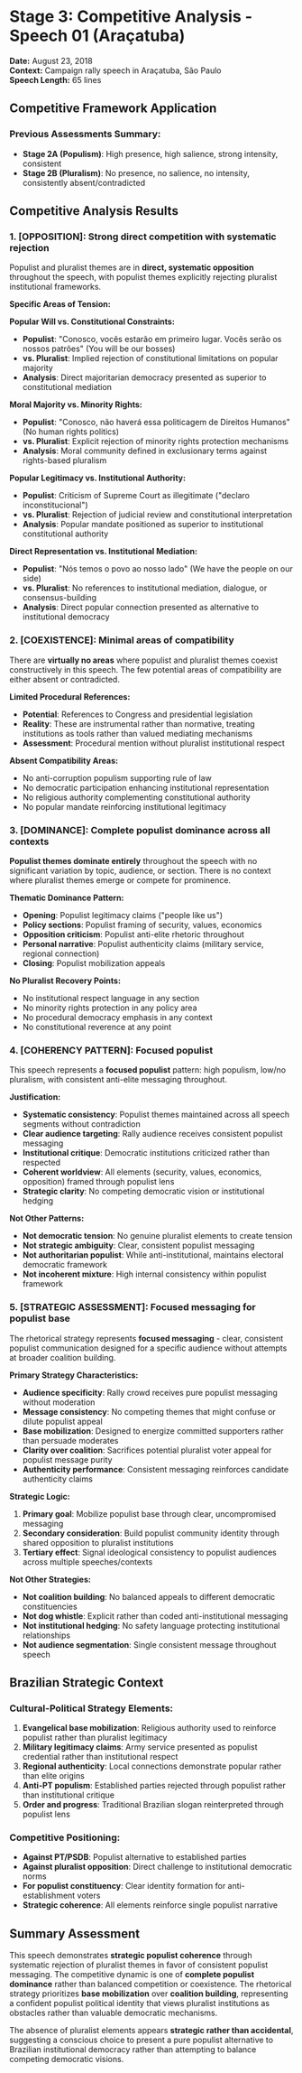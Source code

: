 # Stage 3: Competitive Analysis - Speech 01 (Araçatuba)
**Date:** August 23, 2018  
**Context:** Campaign rally speech in Araçatuba, São Paulo  
**Speech Length:** 65 lines  

## Competitive Framework Application

### Previous Assessments Summary:
- **Stage 2A (Populism)**: High presence, high salience, strong intensity, consistent
- **Stage 2B (Pluralism)**: No presence, no salience, no intensity, consistently absent/contradicted

## Competitive Analysis Results

### 1. [OPPOSITION]: Strong direct competition with systematic rejection

Populist and pluralist themes are in **direct, systematic opposition** throughout the speech, with populist themes explicitly rejecting pluralist institutional frameworks.

**Specific Areas of Tension:**

**Popular Will vs. Constitutional Constraints:**
- **Populist**: "Conosco, vocês estarão em primeiro lugar. Vocês serão os nossos patrões" (You will be our bosses)
- **vs. Pluralist**: Implied rejection of constitutional limitations on popular majority
- **Analysis**: Direct majoritarian democracy presented as superior to constitutional mediation

**Moral Majority vs. Minority Rights:**
- **Populist**: "Conosco, não haverá essa politicagem de Direitos Humanos" (No human rights politics)
- **vs. Pluralist**: Explicit rejection of minority rights protection mechanisms
- **Analysis**: Moral community defined in exclusionary terms against rights-based pluralism

**Popular Legitimacy vs. Institutional Authority:**
- **Populist**: Criticism of Supreme Court as illegitimate ("declaro inconstitucional")
- **vs. Pluralist**: Rejection of judicial review and constitutional interpretation
- **Analysis**: Popular mandate positioned as superior to institutional constitutional authority

**Direct Representation vs. Institutional Mediation:**
- **Populist**: "Nós temos o povo ao nosso lado" (We have the people on our side)
- **vs. Pluralist**: No references to institutional mediation, dialogue, or consensus-building
- **Analysis**: Direct popular connection presented as alternative to institutional democracy

### 2. [COEXISTENCE]: Minimal areas of compatibility

There are **virtually no areas** where populist and pluralist themes coexist constructively in this speech. The few potential areas of compatibility are either absent or contradicted.

**Limited Procedural References:**
- **Potential**: References to Congress and presidential legislation
- **Reality**: These are instrumental rather than normative, treating institutions as tools rather than valued mediating mechanisms
- **Assessment**: Procedural mention without pluralist institutional respect

**Absent Compatibility Areas:**
- No anti-corruption populism supporting rule of law
- No democratic participation enhancing institutional representation
- No religious authority complementing constitutional authority
- No popular mandate reinforcing institutional legitimacy

### 3. [DOMINANCE]: Complete populist dominance across all contexts

**Populist themes dominate entirely** throughout the speech with no significant variation by topic, audience, or section. There is no context where pluralist themes emerge or compete for prominence.

**Thematic Dominance Pattern:**
- **Opening**: Populist legitimacy claims ("people like us")
- **Policy sections**: Populist framing of security, values, economics
- **Opposition criticism**: Populist anti-elite rhetoric throughout
- **Personal narrative**: Populist authenticity claims (military service, regional connection)
- **Closing**: Populist mobilization appeals

**No Pluralist Recovery Points:**
- No institutional respect language in any section
- No minority rights protection in any policy area
- No procedural democracy emphasis in any context
- No constitutional reverence at any point

### 4. [COHERENCY PATTERN]: Focused populist

This speech represents a **focused populist** pattern: high populism, low/no pluralism, with consistent anti-elite messaging throughout.

**Justification:**
- **Systematic consistency**: Populist themes maintained across all speech segments without contradiction
- **Clear audience targeting**: Rally audience receives consistent populist messaging
- **Institutional critique**: Democratic institutions criticized rather than respected
- **Coherent worldview**: All elements (security, values, economics, opposition) framed through populist lens
- **Strategic clarity**: No competing democratic vision or institutional hedging

**Not Other Patterns:**
- **Not democratic tension**: No genuine pluralist elements to create tension
- **Not strategic ambiguity**: Clear, consistent populist messaging
- **Not authoritarian populist**: While anti-institutional, maintains electoral democratic framework
- **Not incoherent mixture**: High internal consistency within populist framework

### 5. [STRATEGIC ASSESSMENT]: Focused messaging for populist base

The rhetorical strategy represents **focused messaging** - clear, consistent populist communication designed for a specific audience without attempts at broader coalition building.

**Primary Strategy Characteristics:**
- **Audience specificity**: Rally crowd receives pure populist messaging without moderation
- **Message consistency**: No competing themes that might confuse or dilute populist appeal
- **Base mobilization**: Designed to energize committed supporters rather than persuade moderates
- **Clarity over coalition**: Sacrifices potential pluralist voter appeal for populist message purity
- **Authenticity performance**: Consistent messaging reinforces candidate authenticity claims

**Strategic Logic:**
1. **Primary goal**: Mobilize populist base through clear, uncompromised messaging
2. **Secondary consideration**: Build populist community identity through shared opposition to pluralist institutions
3. **Tertiary effect**: Signal ideological consistency to populist audiences across multiple speeches/contexts

**Not Other Strategies:**
- **Not coalition building**: No balanced appeals to different democratic constituencies
- **Not dog whistle**: Explicit rather than coded anti-institutional messaging
- **Not institutional hedging**: No safety language protecting institutional relationships
- **Not audience segmentation**: Single consistent message throughout speech

## Brazilian Strategic Context

### Cultural-Political Strategy Elements:
1. **Evangelical base mobilization**: Religious authority used to reinforce populist rather than pluralist legitimacy
2. **Military legitimacy claims**: Army service presented as populist credential rather than institutional respect
3. **Regional authenticity**: Local connections demonstrate popular rather than elite origins
4. **Anti-PT populism**: Established parties rejected through populist rather than institutional critique
5. **Order and progress**: Traditional Brazilian slogan reinterpreted through populist lens

### Competitive Positioning:
- **Against PT/PSDB**: Populist alternative to established parties
- **Against pluralist opposition**: Direct challenge to institutional democratic norms
- **For populist constituency**: Clear identity formation for anti-establishment voters
- **Strategic coherence**: All elements reinforce single populist narrative

## Summary Assessment

This speech demonstrates **strategic populist coherence** through systematic rejection of pluralist themes in favor of consistent populist messaging. The competitive dynamic is one of **complete populist dominance** rather than balanced competition or coexistence. The rhetorical strategy prioritizes **base mobilization** over **coalition building**, representing a confident populist political identity that views pluralist institutions as obstacles rather than valuable democratic mechanisms.

The absence of pluralist elements appears **strategic rather than accidental**, suggesting a conscious choice to present a pure populist alternative to Brazilian institutional democracy rather than attempting to balance competing democratic visions. 